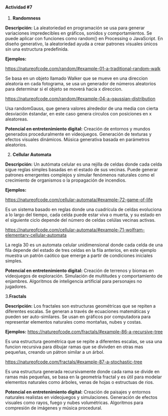 #### Actividad #7

1. **Randomness**

**Descripción:**
La aleatoriedad en programación se usa para generar variaciones impredecibles en gráficos, sonidos y comportamientos. Se puede aplicar con funciones como random() en Processing o JavaScript. En diseño generativo, la aleatoriedad ayuda a crear patrones visuales únicos sin una estructura predefinida.

**Ejemplos:**

https://natureofcode.com/random/#example-01-a-traditional-random-walk

Se basa en un objeto llamado Walker que se mueve en una direccion aleatoria en cada fotograma, se usa un generador de números aleatorios para determinar si el objeto se moverá hacia x direccion. 

https://natureofcode.com/random/#example-04-a-gaussian-distribution

Usa randomGauss, que genera valores alrededor de una media con cierta desviación éstandar, en este caso genera circulos con posiciones en x aleatoreas. 

**Potencial en entretenimiento digital:**
Creación de entornos y mundos generados proceduralmente en videojuegos.
Generación de texturas y efectos visuales dinámicos.
Música generativa basada en parámetros aleatorios.

2. **Cellular Automata**

**Descripción:**
Un autómata celular es una rejilla de celdas donde cada celda sigue reglas simples basadas en el estado de sus vecinas. Puede generar patrones emergentes complejos y simular fenómenos naturales como el crecimiento de organismos o la propagación de incendios.

**Ejemplos:**

https://natureofcode.com/cellular-automata/#example-72-game-of-life

Es un sistema basado en reglas donde una cuadrícula de celdas evoluciona a lo largo del tiempo, cada celda puede estar viva o muerta, y su estado en el siguiente ciclo depende del número de celdas celúlas vecinas activas.

https://natureofcode.com/cellular-automata/#example-71-wolfram-elementary-cellular-automata

La regla 30 es un automata celular unidimensional donde cada celda de una fila depende del estado de tres celdas en la fila anterios, en este ejemplo muestra un patrón caótico que emerge a partir de condiciones iniciales simples.


**Potencial en entretenimiento digital:**
Creación de terrenos y biomas en videojuegos de exploración.
Simulación de multitudes y comportamiento de enjambres.
Algoritmos de inteligencia artificial para personajes no jugadores.

3.**Fractals**

**Descripción:**
Los fractales son estructuras geométricas que se repiten a diferentes escalas. Se generan a través de ecuaciones matemáticas y pueden ser auto-similares. Se usan en gráficos por computadora para representar elementos naturales como montañas, nubes y costas.

**Ejemplos:**
https://natureofcode.com/fractals/#example-86-a-recursive-tree

Es una estructura geométrica que se repite a diferentes escalas, se usa una funcion recursiva para dibujar ramas que se divivden en otras mas pequeñas, creando un pátron similar a un árbol.

https://natureofcode.com/fractals/#example-87-a-stochastic-tree

Es una estructura generada recursivamente donde cada rama se divide en ramas más pequeñas, se basa en la geometría fractal y es útil para modelar elementos naturales como árboles, venas de hojas o estructuas de rios.

**Potencial en entretenimiento digital:**
Creación de paisajes y entornos naturales realistas en videojuegos y simulaciones.
Generación de efectos visuales como rayos, fuego y nubes volumétricas.
Algoritmos para compresión de imágenes y música procedural.
